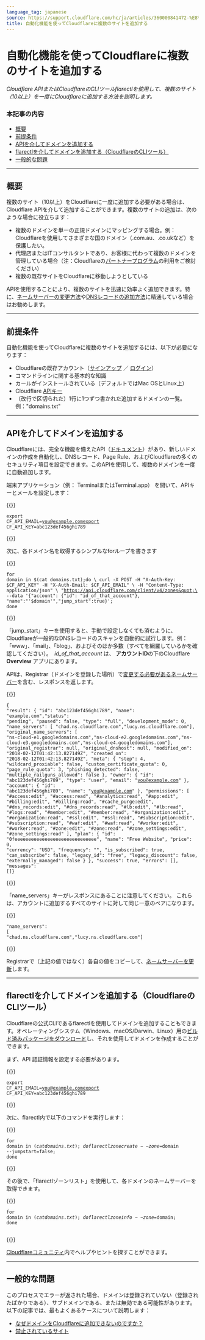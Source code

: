 ```yaml
---
language_tag: japanese
source: https://support.cloudflare.com/hc/ja/articles/360000841472-%E8%87%AA%E5%8B%95%E5%8C%96%E6%A9%9F%E8%83%BD%E3%82%92%E4%BD%BF%E3%81%A3%E3%81%A6Cloudflare%E3%81%AB%E8%A4%87%E6%95%B0%E3%81%AE%E3%82%B5%E3%82%A4%E3%83%88%E3%82%92%E8%BF%BD%E5%8A%A0%E3%81%99%E3%82%8B
title: 自動化機能を使ってCloudflareに複数のサイトを追加する
---
```


# 自動化機能を使ってCloudflareに複数のサイトを追加する

_Cloudflare APIまたはCloudflareのCLIツールflarectlを使用して、複数のサイト（10以上）を一度にCloudflareに追加する方法を説明します。_

### 本記事の内容

-   [概要](https://support.cloudflare.com/hc/ja/articles/360000841472-%E8%87%AA%E5%8B%95%E5%8C%96%E6%A9%9F%E8%83%BD%E3%82%92%E4%BD%BF%E3%81%A3%E3%81%A6Cloudflare%E3%81%AB%E8%A4%87%E6%95%B0%E3%81%AE%E3%82%B5%E3%82%A4%E3%83%88%E3%82%92%E8%BF%BD%E5%8A%A0%E3%81%99%E3%82%8B#01EiMuIl9b6BVA2vUdCy2X)
-   [前提条件](https://support.cloudflare.com/hc/ja/articles/360000841472-%E8%87%AA%E5%8B%95%E5%8C%96%E6%A9%9F%E8%83%BD%E3%82%92%E4%BD%BF%E3%81%A3%E3%81%A6Cloudflare%E3%81%AB%E8%A4%87%E6%95%B0%E3%81%AE%E3%82%B5%E3%82%A4%E3%83%88%E3%82%92%E8%BF%BD%E5%8A%A0%E3%81%99%E3%82%8B#2C6OkWg2Flbl6ZBJss7FjH)
-   [APIを介してドメインを追加する](https://support.cloudflare.com/hc/ja/articles/360000841472-%E8%87%AA%E5%8B%95%E5%8C%96%E6%A9%9F%E8%83%BD%E3%82%92%E4%BD%BF%E3%81%A3%E3%81%A6Cloudflare%E3%81%AB%E8%A4%87%E6%95%B0%E3%81%AE%E3%82%B5%E3%82%A4%E3%83%88%E3%82%92%E8%BF%BD%E5%8A%A0%E3%81%99%E3%82%8B#3Mk8dKAR73TTdEKH2WLfzb)
-   [flarectlを介してドメインを追加する（CloudflareのCLIツール）](https://support.cloudflare.com/hc/ja/articles/360000841472-%E8%87%AA%E5%8B%95%E5%8C%96%E6%A9%9F%E8%83%BD%E3%82%92%E4%BD%BF%E3%81%A3%E3%81%A6Cloudflare%E3%81%AB%E8%A4%87%E6%95%B0%E3%81%AE%E3%82%B5%E3%82%A4%E3%83%88%E3%82%92%E8%BF%BD%E5%8A%A0%E3%81%99%E3%82%8B#194axRKd2V27vV5bs4e8iD)
-   [一般的な問題](https://support.cloudflare.com/hc/ja/articles/360000841472-%E8%87%AA%E5%8B%95%E5%8C%96%E6%A9%9F%E8%83%BD%E3%82%92%E4%BD%BF%E3%81%A3%E3%81%A6Cloudflare%E3%81%AB%E8%A4%87%E6%95%B0%E3%81%AE%E3%82%B5%E3%82%A4%E3%83%88%E3%82%92%E8%BF%BD%E5%8A%A0%E3%81%99%E3%82%8B#6yR1Cexb7t3HYDcHGVwMjn)

___

## 概要

複数のサイト（10以上）をCloudflareに一度に追加する必要がある場合は、Cloudflare APIを介して追加することができます。複数のサイトの追加は、次のような場合に役立ちます：

-   複数のドメインを単一の正規ドメインにマッピングする場合。例：Cloudflareを使用してさまざまな国のドメイン（.com.au、.co.ukなど）を保護したい。
-   代理店またはITコンサルタントであり、お客様に代わって複数のドメインを管理している場合（注：Cloudflareの[パートナープログラム](https://www.cloudflare.com/partners/)の利用をご検討ください）
-   複数の既存サイトをCloudflareに移動しようとしている

APIを使用することにより、複数のサイトを迅速に効率よく追加できます。特に、[ネームサーバーの変更方法](https://developers.cloudflare.com/dns/zone-setups/full-setup/setup)や[DNSレコードの追加方法](https://developers.cloudflare.com/dns/manage-dns-records/how-to/create-dns-records)に精通している場合はお勧めします。

___

## 前提条件

自動化機能を使ってCloudflareに複数のサイトを追加するには、以下が必要になります：

-   Cloudflareの既存アカウント（[サインアップ](https://www.cloudflare.com/a/signup) ／ [ログイン](https://www.cloudflare.com/a/login)）
-   コマンドラインに関する基本的な知識
-   カールがインストールされている（デフォルトではMac OSとLinux上）
-   Cloudflare [APIキー](https://support.cloudflare.com/hc/ja/articles/200167836-Where-do-I-find-my-Cloudflare-API-key-)
-   （改行で区切られた）1行に1つずつ書かれた追加するドメインの一覧。例："domains.txt"

___

## APIを介してドメインを追加する

Cloudflareには、完全な機能を備えたAPI（[ドキュメント](https://api.cloudflare.com/)）があり、新しいドメインの作成を自動化し、DNSレコード、Page Rule、およびCloudflareの多くのセキュリティ項目を設定できます。このAPIを使用して、複数のドメインを一度に自動追加します。

端末アプリケーション（例： TerminalまたはTerminal.app） を開いて、APIキーとメールを設定します：


{{<raw>}}<pre class="CodeBlock CodeBlock-with-rows CodeBlock-scrolls-horizontally CodeBlock-is-light-in-light-theme CodeBlock--language-txt" language="txt"><code><span class="CodeBlock--rows"><span class="CodeBlock--rows-content"><span class="CodeBlock--row"><span class="CodeBlock--row-indicator"></span><div class="CodeBlock--row-content"><span class="CodeBlock--token-plain">export CF_API_EMAIL=you@example.comexport CF_API_KEY=abc123def456ghi789</span></div></span></span></span></code></pre>{{</raw>}}

次に、各ドメイン名を取得するシンプルなforループを書きます


{{<raw>}}<pre class="CodeBlock CodeBlock-with-rows CodeBlock-scrolls-horizontally CodeBlock-is-light-in-light-theme CodeBlock--language-txt" language="txt"><code><span class="CodeBlock--rows"><span class="CodeBlock--rows-content"><span class="CodeBlock--row"><span class="CodeBlock--row-indicator"></span><div class="CodeBlock--row-content"><span class="CodeBlock--token-plain">for domain in $(cat domains.txt);do \ curl -X POST -H &quot;X-Auth-Key: $CF_API_KEY&quot; -H &quot;X-Auth-Email: $CF_API_EMAIL&quot; \ -H &quot;Content-Type: application/json&quot; \ &quot;https://api.cloudflare.com/client/v4/zones&quot;\  --data '{&quot;account&quot;: {&quot;id&quot;: &quot;id_of_that_account&quot;}, &quot;name&quot;:&quot;'$domain'&quot;,&quot;jump_start&quot;:true}'; done</span></div></span></span></span></code></pre>{{</raw>}}

「jump\_start」キーを使用すると、手動で設定しなくても済むように、Cloudflareが一般的なDNSレコードのスキャンを自動的に試行します。例：「www」、「mail」、「blog」、およびそのほか多数（すべてを網羅しているかを確認してください）。  _id\_of\_that\_account_ は、 **アカウントID**の下のCloudflare **Overview** アプリにあります。

APIは、Registrar（ドメインを登録した場所）で[変更する必要があるネームサーバー](https://support.cloudflare.com/hc/ja/articles/206455647-How-do-I-change-my-domain-nameservers-)を含む、レスポンスを返します。


{{<raw>}}<pre class="CodeBlock CodeBlock-with-rows CodeBlock-scrolls-horizontally CodeBlock-is-light-in-light-theme CodeBlock--language-txt" language="txt"><code><span class="CodeBlock--rows"><span class="CodeBlock--rows-content"><span class="CodeBlock--row"><span class="CodeBlock--row-indicator"></span><div class="CodeBlock--row-content"><span class="CodeBlock--token-plain">{ &quot;result&quot;: { &quot;id&quot;: &quot;abc123def456ghi789&quot;, &quot;name&quot;: &quot;example.com&quot;,&quot;status&quot;: &quot;pending&quot;, &quot;paused&quot;: false, &quot;type&quot;: &quot;full&quot;, &quot;development_mode&quot;: 0, &quot;name_servers&quot;: [ &quot;chad.ns.cloudflare.com&quot;,&quot;lucy.ns.cloudflare.com&quot;], &quot;original_name_servers&quot;: [ &quot;ns-cloud-e1.googledomains.com&quot;,&quot;ns-cloud-e2.googledomains.com&quot;,&quot;ns-cloud-e3.googledomains.com&quot;,&quot;ns-cloud-e4.googledomains.com&quot;], &quot;original_registrar&quot;: null, &quot;original_dnshost&quot;: null, &quot;modified_on&quot;: &quot;2018-02-12T01:42:13.827149Z&quot;, &quot;created_on&quot;: &quot;2018-02-12T01:42:13.827149Z&quot;, &quot;meta&quot;: { &quot;step&quot;: 4, &quot;wildcard_proxiable&quot;: false, &quot;custom_certificate_quota&quot;: 0, &quot;page_rule_quota&quot;: 3, &quot;phishing_detected&quot;: false, &quot;multiple_railguns_allowed&quot;: false }, &quot;owner&quot;: { &quot;id&quot;: &quot;abc123def456ghi789&quot;, &quot;type&quot;: &quot;user&quot;, &quot;email&quot;: &quot;you@example.com&quot; }, &quot;account&quot;: { &quot;id&quot;: &quot;abc123def456ghi789&quot;, &quot;name&quot;: &quot;you@example.com&quot; }, &quot;permissions&quot;: [ &quot;#access:edit&quot;, &quot;#access:read&quot;, &quot;#analytics:read&quot;, &quot;#app:edit&quot;, &quot;#billing:edit&quot;, &quot;#billing:read&quot;, &quot;#cache_purge:edit&quot;, &quot;#dns_records:edit&quot;, &quot;#dns_records:read&quot;, &quot;#lb:edit&quot;, &quot;#lb:read&quot;, &quot;#logs:read&quot;, &quot;#member:edit&quot;, &quot;#member:read&quot;, &quot;#organization:edit&quot;, &quot;#organization:read&quot;, &quot;#ssl:edit&quot;, &quot;#ssl:read&quot;, &quot;#subscription:edit&quot;, &quot;#subscription:read&quot;, &quot;#waf:edit&quot;, &quot;#waf:read&quot;, &quot;#worker:edit&quot;, &quot;#worker:read&quot;, &quot;#zone:edit&quot;, &quot;#zone:read&quot;, &quot;#zone_settings:edit&quot;, &quot;#zone_settings:read&quot; ], &quot;plan&quot;: { &quot;id&quot;: &quot;0feeeeeeeeeeeeeeeeeeeeeeeeeeeeee&quot;, &quot;name&quot;: &quot;Free Website&quot;, &quot;price&quot;: 0, &quot;currency&quot;: &quot;USD&quot;, &quot;frequency&quot;: &quot;&quot;, &quot;is_subscribed&quot;: true, &quot;can_subscribe&quot;: false, &quot;legacy_id&quot;: &quot;free&quot;, &quot;legacy_discount&quot;: false, &quot;externally_managed&quot;: false } }, &quot;success&quot;: true, &quot;errors&quot;: [], &quot;messages&quot;: []}</span></div></span></span></span></code></pre>{{</raw>}}

「name\_servers」キーがレスポンスにあることに注意してください。 これらは、アカウントに追加するすべてのサイトに対して同じ一意のペアになります。


{{<raw>}}<pre class="CodeBlock CodeBlock-with-rows CodeBlock-scrolls-horizontally CodeBlock-is-light-in-light-theme CodeBlock--language-txt" language="txt"><code><span class="CodeBlock--rows"><span class="CodeBlock--rows-content"><span class="CodeBlock--row"><span class="CodeBlock--row-indicator"></span><div class="CodeBlock--row-content"><span class="CodeBlock--token-plain">&quot;name_servers&quot;: [ &quot;chad.ns.cloudflare.com&quot;,&quot;lucy.ns.cloudflare.com&quot;]</span></div></span></span></span></code></pre>{{</raw>}}

Registrarで（上記の値ではなく）各自の値をコピーして、[ネームサーバーを更新](https://support.cloudflare.com/hc/ja/articles/206455647-How-do-I-change-my-domain-nameservers-)します。

___

## flarectlを介してドメインを追加する（CloudflareのCLIツール）

Cloudflareの公式CLIであるflarectlを使用してドメインを追加することもできます。オペレーティングシステム（Windows、macOS/Darwin、Linux）用の[ビルド済みパッケージをダウンロード](https://github.com/cloudflare/cloudflare-go/releases)し、それを使用してドメインを作成することができます。

まず、API 認証情報を設定する必要があります。


{{<raw>}}<pre class="CodeBlock CodeBlock-with-rows CodeBlock-scrolls-horizontally CodeBlock-is-light-in-light-theme CodeBlock--language-txt" language="txt"><code><span class="CodeBlock--rows"><span class="CodeBlock--rows-content"><span class="CodeBlock--row"><span class="CodeBlock--row-indicator"></span><div class="CodeBlock--row-content"><span class="CodeBlock--token-plain">export CF_API_EMAIL=you@example.comexport CF_API_KEY=abc123def456ghi789</span></div></span></span></span></code></pre>{{</raw>}}

次に、flarectl内で以下のコマンドを実行します：


{{<raw>}}<pre class="CodeBlock CodeBlock-with-rows CodeBlock-scrolls-horizontally CodeBlock-is-light-in-light-theme CodeBlock--language-txt" language="txt"><code><span class="CodeBlock--rows"><span class="CodeBlock--rows-content"><span class="CodeBlock--row"><span class="CodeBlock--row-indicator"></span><div class="CodeBlock--row-content"><span class="CodeBlock--token-plain">for domain in $(cat domains.txt); do flarectl zone create --zone=$domain --jumpstart=false; done</span></div></span></span></span></code></pre>{{</raw>}}

その後で、「flarectlゾーンリスト」を使用して、各ドメインのネームサーバーを取得できます。


{{<raw>}}<pre class="CodeBlock CodeBlock-with-rows CodeBlock-scrolls-horizontally CodeBlock-is-light-in-light-theme CodeBlock--language-txt" language="txt"><code><span class="CodeBlock--rows"><span class="CodeBlock--rows-content"><span class="CodeBlock--row"><span class="CodeBlock--row-indicator"></span><div class="CodeBlock--row-content"><span class="CodeBlock--token-plain">for domain in $(cat domains.txt); do flarectl zone info --zone=$domain; done</span></div></span><span class="CodeBlock--row"><span class="CodeBlock--row-indicator"></span><div class="CodeBlock--row-content"><span class="CodeBlock--token-plain">
</span></div></span></span></span></code></pre>{{</raw>}}

[Cloudflareコミュニティ](https://community.cloudflare.com/)内でヘルプやヒントを探すことができます。

___

## 一般的な問題

このプロセスでエラーが返された場合、ドメインは登録されていない（登録されたばかりである）、サブドメインである、または無効である可能性があります。以下の記事では、最もよくあるケースについて説明します： 

-   [なぜドメインをCloudflareに追加できないのですか？](https://support.cloudflare.com/hc/ja/articles/205359838-I-cannot-add-my-domain-to-Cloudflare-)
-   [禁止されているサイト](https://support.cloudflare.com/hc/articles/205359838#h_874829316161540417303369)
